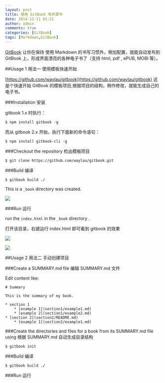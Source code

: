 ```yaml
---
layout: post
title: 使用 GitBook 写开源书
date: 2014-12-11 01:21
author: admin
comments: true
categories: [GitBook]
tags: [Markdown,GitBook]
---
```


[GitBook](http://www.gitbook.com/) 让你在保持 使用 Markdown 的书写习惯外，稍加配置，就能自动发布到 GitBook 上，形成界面漂亮的各种电子书了（支持 html, pdf , ePUB, MOBI 等）。

##Usage 1 用法一 使用模板快速开始

[https://github.com/waylau/gitbook](https://github.com/waylau/gitbook) 这是个快速开始 GitBook 的模板项目,根据项目的结构，稍作修改，就能生成自己的电子书。

###Installation 安装

gitbook 1.x 时执行：

    $ npm install gitbook -g
  	
而从 gitbook 2.x 开始，执行下面新的命令语句：

    $ npm install gitbook-cli -g

###Checkout the repository 检出模板项目

    $ git clone https://github.com/waylau/gitbook.git
  
<!-- more -->

###Build 编译

	$ gitbook build ./
	
This is a `_book` directory was created.

![](http://99btgc01.info/uploads/2014/12/02%282%29.jpg)

###Run 运行

run the `index.html` in the `_book` directory .
 
打开该目录，右键运行 index.html 即可看到 gitbook 的效果

![](http://99btgc01.info/uploads/2014/12/03%282%29.jpg)

![](http://99btgc01.info/uploads/2014/12/04%282%29.jpg)

##Usage 2 用法二 手动创建项目

###Create a SUMMARY.md file 编辑 SUMMARY.md 文件

Edit content like:

	# Summary
	
	This is the summary of my book.
	
	* section 1
	    * [example 1](section1/example1.md)
	    * [example 2](section1/example2.md)
	* [section 2](section2/README.md)
	    * [example 1](section2/example1.md)
	   
###Create the directories and files for a book from its SUMMARY.md file using 根据 SUMMARY.md 自动生成目录结构

	$ gitbook init

###Build 编译

	$ gitbook build ./

###Run 运行